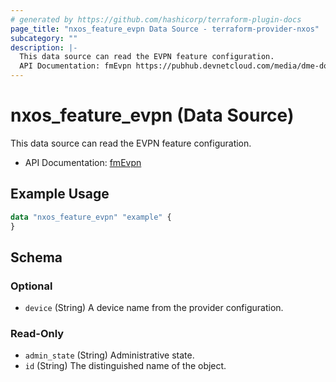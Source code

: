 ```yaml
---
# generated by https://github.com/hashicorp/terraform-plugin-docs
page_title: "nxos_feature_evpn Data Source - terraform-provider-nxos"
subcategory: ""
description: |-
  This data source can read the EVPN feature configuration.
  API Documentation: fmEvpn https://pubhub.devnetcloud.com/media/dme-docs-10-2-2/docs/Feature%20Management/fm:Evpn/
---
```


# nxos_feature_evpn (Data Source)

This data source can read the EVPN feature configuration.

- API Documentation: [fmEvpn](https://pubhub.devnetcloud.com/media/dme-docs-10-2-2/docs/Feature%20Management/fm:Evpn/)

## Example Usage

```terraform
data "nxos_feature_evpn" "example" {
}
```

<!-- schema generated by tfplugindocs -->
## Schema

### Optional

- `device` (String) A device name from the provider configuration.

### Read-Only

- `admin_state` (String) Administrative state.
- `id` (String) The distinguished name of the object.


